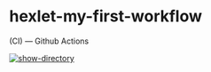 # hexlet-my-first-workflow
(CI) — Github Actions

[![show-directory](https://github.com/TonyIIO/hexlet-my-first-workflow/actions/workflows/show-directory.yml/badge.svg)](https://github.com/TonyIIO/hexlet-my-first-workflow/actions/workflows/show-directory.yml)
